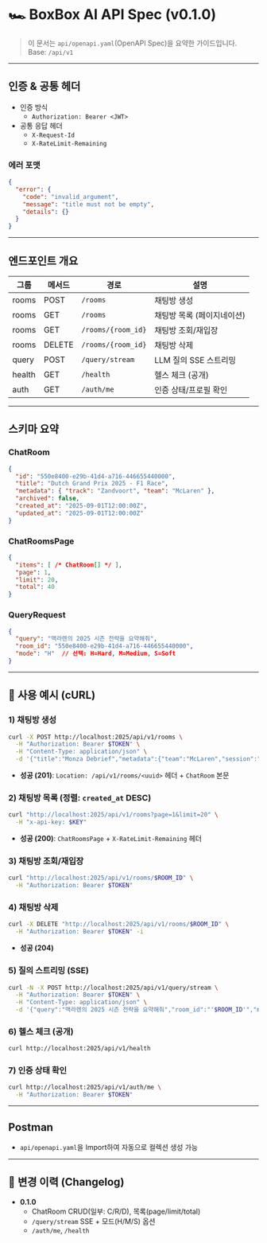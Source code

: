 # 🏎 BoxBox AI API Spec (v0.1.0)

> 이 문서는 `api/openapi.yaml`(OpenAPI Spec)을 요약한 가이드입니다.  
> Base: `/api/v1`

---

## 인증 & 공통 헤더

- 인증 방식
  - `Authorization: Bearer <JWT>`
- 공통 응답 헤더
  - `X-Request-Id`
  - `X-RateLimit-Remaining`

### 에러 포맷
```json
{
  "error": {
    "code": "invalid_argument",
    "message": "title must not be empty",
    "details": {}
  }
}
```

---

## 엔드포인트 개요

| 그룹 | 메서드 | 경로 | 설명 |
|---|---|---|---|
| rooms | POST | `/rooms` | 채팅방 생성 |
| rooms | GET | `/rooms` | 채팅방 목록 (페이지네이션) |
| rooms | GET | `/rooms/{room_id}` | 채팅방 조회/재입장 |
| rooms | DELETE | `/rooms/{room_id}` | 채팅방 삭제 |
| query | POST | `/query/stream` | LLM 질의 SSE 스트리밍 |
| health | GET | `/health` | 헬스 체크 (공개) |
| auth | GET | `/auth/me` | 인증 상태/프로필 확인 |

---

## 스키마 요약

### ChatRoom
```json
{
  "id": "550e8400-e29b-41d4-a716-446655440000",
  "title": "Dutch Grand Prix 2025 - F1 Race",
  "metadata": { "track": "Zandvoort", "team": "McLaren" },
  "archived": false,
  "created_at": "2025-09-01T12:00:00Z",
  "updated_at": "2025-09-01T12:00:00Z"
}
```

### ChatRoomsPage
```json
{
  "items": [ /* ChatRoom[] */ ],
  "page": 1,
  "limit": 20,
  "total": 40
}
```

### QueryRequest
```json
{
  "query": "맥라렌의 2025 시즌 전략을 요약해줘",
  "room_id": "550e8400-e29b-41d4-a716-446655440000",
  "mode": "H"  // 선택: H=Hard, M=Medium, S=Soft
}
```

---

## 🚀 사용 예시 (cURL)

### 1) 채팅방 생성
```bash
curl -X POST http://localhost:2025/api/v1/rooms \
  -H "Authorization: Bearer $TOKEN" \
  -H "Content-Type: application/json" \
  -d '{"title":"Monza Debrief","metadata":{"team":"McLaren","session":"Race"}}' -i
```
- **성공 (201)**: `Location: /api/v1/rooms/<uuid>` 헤더 + `ChatRoom` 본문

### 2) 채팅방 목록 (정렬: `created_at` DESC)
```bash
curl "http://localhost:2025/api/v1/rooms?page=1&limit=20" \
  -H "x-api-key: $KEY"
```
- **성공 (200)**: `ChatRoomsPage` + `X-RateLimit-Remaining` 헤더

### 3) 채팅방 조회/재입장
```bash
curl "http://localhost:2025/api/v1/rooms/$ROOM_ID" \
  -H "Authorization: Bearer $TOKEN"
```

### 4) 채팅방 삭제
```bash
curl -X DELETE "http://localhost:2025/api/v1/rooms/$ROOM_ID" \
  -H "Authorization: Bearer $TOKEN" -i
```
- **성공 (204)**

### 5) 질의 스트리밍 (SSE)
```bash
curl -N -X POST http://localhost:2025/api/v1/query/stream \
  -H "Authorization: Bearer $TOKEN" \
  -H "Content-Type: application/json" \
  -d '{"query":"맥라렌의 2025 시즌 전략을 요약해줘","room_id":"'$ROOM_ID'","mode":"H"}'
```

### 6) 헬스 체크 (공개)
```bash
curl http://localhost:2025/api/v1/health
```

### 7) 인증 상태 확인
```bash
curl http://localhost:2025/api/v1/auth/me \
  -H "Authorization: Bearer $TOKEN"
```

---

## Postman

- `api/openapi.yaml`을 Import하여 자동으로 컬렉션 생성 가능

---

## 📝 변경 이력 (Changelog)

- **0.1.0**
  - ChatRoom CRUD(일부: C/R/D), 목록(page/limit/total)
  - `/query/stream` SSE + 모드(H/M/S) 옵션
  - `/auth/me`, `/health`
